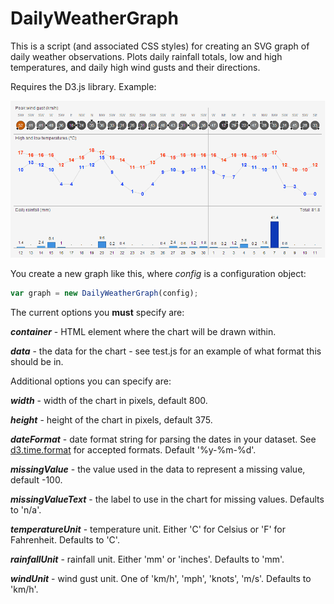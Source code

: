 # DailyWeatherGraph

This is a script (and associated CSS styles) for creating an SVG graph of daily weather observations.
Plots daily rainfall totals, low and high temperatures, and daily high wind gusts and their directions.

Requires the D3.js library. Example:

![Example image](example.png)

You create a new graph like this, where *config* is a configuration object:
```javascript
var graph = new DailyWeatherGraph(config);
```

The current options you **must** specify are:

***container*** - HTML element where the chart will be drawn within.

***data*** - the data for the chart - see test.js for an example of what format this should be in.

Additional options you can specify are:

***width*** - width of the chart in pixels, default 800.

***height*** - height of the chart in pixels, default 375.

***dateFormat*** - date format string for parsing the dates in your dataset. See <a href="https://github.com/mbostock/d3/wiki/Time-Formatting">d3.time.format</a> for accepted formats. Default '%y-%m-%d'.

***missingValue*** - the value used in the data to represent a missing value, default -100.

***missingValueText*** - the label to use in the chart for missing values. Defaults to 'n/a'.

***temperatureUnit*** - temperature unit. Either 'C' for Celsius or 'F' for Fahrenheit. Defaults to 'C'.

***rainfallUnit*** - rainfall unit. Either 'mm' or 'inches'. Defaults to 'mm'.

***windUnit*** - wind gust unit. One of 'km/h', 'mph', 'knots', 'm/s'. Defaults to 'km/h'.
